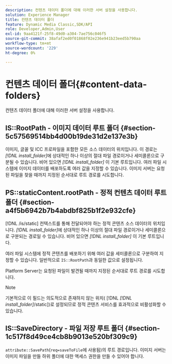 ```yaml
---
description: 컨텐츠 데이터 폴더에 대해 이러한 서버 설정을 사용합니다.
solution: Experience Manager
title: 컨텐츠 데이터 폴더
feature: Dynamic Media Classic,SDK/API
role: Developer,Admin,User
exl-id: 9aa4121f-25f8-49d0-a304-7ae756c046f5
source-git-commit: 38afaf2ed0f01868f02e236e941b23eed5b790aa
workflow-type: tm+mt
source-wordcount: '229'
ht-degree: 0%

---
```


# 컨텐츠 데이터 폴더{#content-data-folders}

컨텐츠 데이터 폴더에 대해 이러한 서버 설정을 사용합니다.

## IS::RootPath - 이미지 데이터 루트 폴더 {#section-5c57569514bb4d00b19de31d2e137e3b}

이미지, 글꼴 및 ICC 프로파일을 포함한 모든 소스 데이터의 위치입니다. 이 경로는 *[!DNL install_folder]*&#x200B;에 상대적인 하나 이상의 절대 파일 경로이거나 세미콜론으로 구분될 수 있습니다. 비어 있으면 *[!DNL install_folder]* 이 기본 루트입니다. 여러 파일 시스템에 이미지 데이터를 배포하도록 여러 값을 지정할 수 있습니다. 이미지 서버는 요청된 파일을 찾을 때까지 지정된 순서대로 루트 경로를 시도합니다.

## PS::staticContent.rootPath - 정적 컨텐츠 데이터 루트 폴더 {#section-a4f5b6942b7b4abdbf825b1f2e932cfe}

[!DNL /is/static] 컨텍스트를 통해 전달되어야 하는 정적 콘텐츠 소스 데이터의 위치입니다. *[!DNL install_folder]*&#x200B;에 상대적인 하나 이상의 절대 파일 경로이거나 세미콜론으로 구분되는 경로일 수 있습니다. 비어 있으면 *[!DNL install_folder]* 이 기본 루트입니다.

여러 파일 시스템에 정적 콘텐츠를 배포하기 위해 여러 값을 세미콜론으로 구분하여 지정할 수 있습니다. 일반적으로 `IS::RootPath`과 동일한 값으로 설정됩니다.

Platform Server는 요청된 파일이 발견될 때까지 지정된 순서대로 루트 경로를 시도합니다.

>[!NOTE]
>
>기본적으로 이 필드는 의도적으로 존재하지 않는 위치( [!DNL *[!DNL install_folder]*/static])로 설정되므로 정적 콘텐츠 서비스를 효과적으로 비활성화할 수 있습니다.

## IS::SaveDirectory - 파일 저장 루트 폴더 {#section-1c517f8d49ce4cb8b9013e520bf309c9}

`attribute::SavePath`(`req=saveToFile`에 사용됨)의 루트 경로입니다. 이미지 서버는 이미지 파일을 만들 하위 폴더에 대한 액세스 권한을 만들 수 있어야 합니다.

